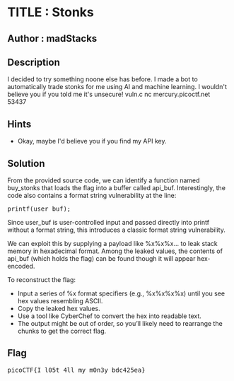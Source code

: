 # TITLE : Stonks
## Author : madStacks
## Description 
I decided to try something noone else has before. I made a bot to automatically trade stonks for me using AI and machine learning. I wouldn't believe you if you told me it's unsecure! vuln.c nc mercury.picoctf.net 53437
## Hints 
- Okay, maybe I'd believe you if you find my API key.
## Solution
From the provided source code, we can identify a function named buy_stonks that loads the flag into a buffer called api_buf. Interestingly, the code also contains a format string vulnerability at the line:
<pre>printf(user_buf);</pre>
Since user_buf is user-controlled input and passed directly into printf without a format string, this introduces a classic format string vulnerability.

We can exploit this by supplying a payload like %x%x%x... to leak stack memory in hexadecimal format. Among the leaked values, the contents of api_buf (which holds the flag) can be found though it will appear hex-encoded.

To reconstruct the flag:

- Input a series of %x format specifiers (e.g., %x%x%x%x) until you see hex values resembling ASCII.
- Copy the leaked hex values.
- Use a tool like CyberChef to convert the hex into readable text.
- The output might be out of order, so you’ll likely need to rearrange the chunks to get the correct flag.

## Flag
<pre>picoCTF{I_l05t_4ll_my_m0n3y_bdc425ea}</pre>
